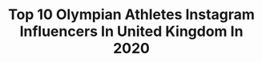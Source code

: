 ---
title: Top 10 Olympian Athletes Instagram Influencers In United Kingdom In 2020
description: >-
  Find top olympian athletes Instagram influencers in United Kingdom in 2020. Most popular hashtags: #fitness #teamtyr #summercamp #bleedgreen.
platform: Instagram
profiles:
  - username: "rossmurdoch_"
    fullname: >-
      Ross Murdoch
    location: "United Kingdom"
    followers: 11883
    engagement: 853
    commentsToLikes: 0.006065
    avatar: "https://scontent-lht6-1.cdninstagram.com/v/t51.2885-19/s320x320/26409353_152622248729537_4990444946445041664_n.jpg?_nc_ht=scontent-lht6-1.cdninstagram.com&_nc_ohc=GTVphEc1YPAAX8cq6h3&oh=a6695f8a6e3a02b9d89519b80af22336&oe=5EB7D763"
    verified: true
    hashtags: "#scottish, #ironbreaststroke, #angusyoung, #teamstirling"
  - username: "eatsleeptrain_"
    fullname: >-
      Jonas Tawiah Dodoo
    location: "United Kingdom"
    followers: 9266
    engagement: 416
    commentsToLikes: 0.019719
    avatar: "https://scontent-amt2-1.cdninstagram.com/v/t51.2885-19/s320x320/33060061_159021708287000_6488310843850096640_n.jpg?_nc_ht=scontent-amt2-1.cdninstagram.com&_nc_ohc=UKHEo4hzh18AX8tGCMd&oh=43fd91c4e3708d628aa26b5602cbd24a&oe=5EB4301E"
    verified: false
    hashtags: "#rugby4life, #rugbyunion, #agilitytraining, #rugbyworldcup"
  - username: "mayumiroller"
    fullname: >-
      Mayumi
    location: "United Kingdom"
    followers: 15587
    engagement: 190
    commentsToLikes: 0.066019
    avatar: "https://scontent-lhr8-1.cdninstagram.com/v/t51.2885-19/s320x320/77099402_2438636929682783_646681212735193088_n.jpg?_nc_ht=scontent-lhr8-1.cdninstagram.com&_nc_ohc=EERmCvRoAQEAX9nB0QS&oh=d32ee3753ec8edb276be379e210971a5&oe=5EB92562"
    verified: false
    hashtags: "#daytonabikeweek, #silverlining, #covid, #quarantine"
  - username: "david_torrence"
    fullname: >-
      David Torrence
    location: "United Kingdom"
    followers: 9449
    engagement: 1135
    commentsToLikes: 0.036833
    avatar: "https://scontent-lhr8-1.cdninstagram.com/v/t51.2885-19/s320x320/13248902_244299772614159_1792093446_a.jpg?_nc_ht=scontent-lhr8-1.cdninstagram.com&_nc_ohc=1O31DH1HLusAX-JZdti&oh=24cc98a6644365368b01e91da18426d5&oe=5EB9312D"
    verified: false
    hashtags: "#naci, #repost, #bethenext, #entunaci"
  - username: "kevans26"
    fullname: >-
      Kyle Evans
    location: "United Kingdom"
    followers: 17271
    engagement: 764
    commentsToLikes: 0.006667
    avatar: "https://scontent-ams4-1.cdninstagram.com/v/t51.2885-19/s320x320/38258409_671734776528718_2919067238461865984_n.jpg?_nc_ht=scontent-ams4-1.cdninstagram.com&_nc_ohc=mevwhbFtm6gAX--l91C&oh=4299ef88d48ceee830395ae4c31c8778&oe=5EBBF314"
    verified: true
    hashtags: "#211, #thegreatestraceonearth, #olympictestevent, #bikeporn"
  - username: "ashleighlnelson"
    fullname: >-
      Ashleigh OLY
    location: "United Kingdom"
    followers: 16111
    engagement: 351
    commentsToLikes: 0.040267
    avatar: "https://scontent-atl3-1.cdninstagram.com/v/t51.2885-19/s150x150/73110402_394764694506970_8842466686046044160_n.jpg?_nc_ht=scontent-atl3-1.cdninstagram.com&_nc_ohc=e-Ob80wJqAIAX-918Si&oh=05824646026b3f1d1bcd7c4fd72b0a16&oe=5EBAFBA1"
    verified: true
    hashtags: "#createdwithadidas, #fasterthan, #adidasstudioldn, #toiletpaperchallenge"
  - username: "micamcneill"
    fullname: >-
      MicaMcNeill
    location: "United Kingdom"
    followers: 15551
    engagement: 308
    commentsToLikes: 0.044211
    avatar: "https://instagram.fkix2-1.fna.fbcdn.net/v/t51.2885-19/s320x320/82349239_484873842225059_4800017808916217856_n.jpg?_nc_ht=instagram.fkix2-1.fna.fbcdn.net&_nc_ohc=BBdQHzELYykAX_ZHQGY&oh=7361e8bd16992d6c58edcf1350cd3f45&oe=5E9C5A85"
    verified: true
    hashtags: "#bobsleigh, #women, #wintersport, #fireonice"
  - username: "shanazereade"
    fullname: >-
      Shanaze Reade
    location: "United Kingdom"
    followers: 11220
    engagement: 336
    commentsToLikes: 0.017398
    avatar: "https://scontent-lhr8-1.cdninstagram.com/v/t51.2885-19/s320x320/84020873_537114620493837_1077431832267456512_n.jpg?_nc_ht=scontent-lhr8-1.cdninstagram.com&_nc_ohc=WdCInd7W-QwAX_Hi6ee&oh=24968989f504b056fc9cf8ddf67f62eb&oe=5EBA718B"
    verified: false
    hashtags: "#pt, #girlsthatlift, #coachlife, #hsbcuk"
  - username: "elliedownie"
    fullname: >-
      Ellie Downie
    location: "United Kingdom"
    followers: 83340
    engagement: 371
    commentsToLikes: 0.006421
    avatar: "https://scontent-lhr8-1.cdninstagram.com/v/t51.2885-19/s320x320/92405989_2616275571951729_7913673342496800768_n.jpg?_nc_ht=scontent-lhr8-1.cdninstagram.com&_nc_ohc=rs3IeBfO1MEAX8UoiaI&oh=6d35e35ced430110779f05740a2ab5e8&oe=5EBA7F86"
    verified: true
    hashtags: "#2020, #silverlining, #playinside, #playfortheworld"
  - username: "miss.lenaaaa"
    fullname: >-
      Lena Kreundl
    location: "United Kingdom"
    followers: 6713
    engagement: 940
    commentsToLikes: 0.008568
    avatar: "https://scontent-lhr8-1.cdninstagram.com/v/t51.2885-19/s320x320/22639476_126337768068237_1145642995329007616_n.jpg?_nc_ht=scontent-lhr8-1.cdninstagram.com&_nc_ohc=yHmDyPbA5ZcAX9ZIa8g&oh=a57bee7afdff6ba11613fdf09cc2160e&oe=5EBB2BAD"
    verified: false
    hashtags: "#teamtyr, #staysafe, #sportyoutfit, #sportylife"
---